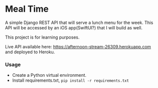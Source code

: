 # Meal Time

A simple Django REST API that will serve a lunch menu for the week. This API will be accessed by
an iOS app(SwiftUI?) that I will build as well.

This project is for learning purposes.


Live API available here: https://afternoon-stream-26309.herokuapp.com and deployed to Heroku.


### Usage
* Create a Python virtual environment.
* Install requirements.txt, `pip install -r requirements.txt`
